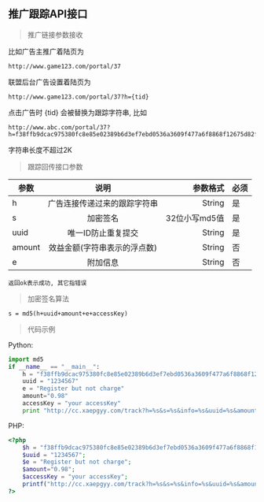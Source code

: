 ## 推广跟踪API接口


> 推广链接参数接收

比如广告主推广着陆页为
```
http://www.game123.com/portal/37
```

联盟后台广告设置着陆页为
```
http://www.game123.com/portal/37?h={tid}
```

点击广告时 {tid} 会被替换为跟踪字符串, 比如 

```
http://www.abc.com/portal/37?h=f38ffb9dcac975380fc8e85e02389b6d3ef7ebd0536a3609f477a6f8868f12675d82f
```

字符串长度不超过2K

> 跟踪回传接口参数

| 参数        | 说明           | 参数格式  | 必须 |
| ------------- |:-------------:| -----:|---|
| h     | 广告连接传递过来的跟踪字符串 | String | 是 |
| s      | 加密签名      |   32位小写md5值 | 是 |
| uuid      | 唯一ID防止重复提交      |   String | 是 |
| amount      | 效益金额(字符串表示的浮点数)      |   String | 否 |
| e      | 附加信息      |   String | 否 |

```
返回ok表示成功, 其它指错误
```

> 加密签名算法

```
s = md5(h+uuid+amount+e+accessKey)
```
> 代码示例

Python:
```python
import md5
if __name__ == "__main__":
    h = "f38ffb9dcac975380fc8e85e02389b6d3ef7ebd0536a3609f477a6f8868f12675d82f04b61a7ad"
    uuid = "1234567"
    e = "Register but not charge"
    amount="0.98"
    accessKey = "your accessKey"
    print "http://cc.xaepgyy.com/track?h=%s&s=%s&info=%s&uuid=%s&amount=%s" % (h, md5.md5(h+uuid+amount+e+accessKey).hexdigest(), e, uuid, amount)
```

PHP:
```php
<?php
    $h = "f38ffb9dcac975380fc8e85e02389b6d3ef7ebd0536a3609f477a6f8868f12675d82f04b61a7ad";
    $uuid = "1234567";
    $e = "Register but not charge";
    $amount="0.98";
    $accessKey = "your accessKey";
    printf("http://cc.xaepgyy.com/track?h=%s&s=%s&info=%s&uuid=%s&amount=%s", $h, md5($h.$uuid.$amount.$e.$accessKey), $e, $uuid, $amount)
?>
```

